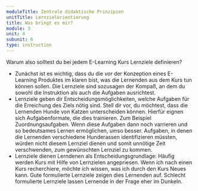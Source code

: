 ```yaml
---
moduleTitle: Zentrale didaktische Prinzipien
unitTitle: Lernzielorientierung
title: Was bringt es mir?
module: 3
unit: 4
subunit: 6
type: instruction
---
```


Warum also solltest du bei jedem E-Learning Kurs Lernziele definieren? 

* Zunächst ist es wichtig, dass du die *vor* der Konzeption eines E-Learning Produktes im klaren bist, was die Lernenden aus dem Kurs tun können sollen. Die Lernziele sind sozusagen der Kompaß, an dem du sowohl die Instruktion als auch die Aufgaben ausrichtest. 
* Lernziele geben dir Entscheidungsmöglichkeiten, welche Aufgaben für die Erreichung des Ziels nötig sind. Stell dir vor, du möchtest, dass die Lernenden Hunde von Katzen unterscheiden können. Hierfür eignen sich Aufgabenformate, die dies trainieren. Zum Beispiel Zuordnungsaufgaben. Wenn diese Aufgaben dann noch varrieren und so bedeutsames Lernen ermöglichen, umso besser. Aufgaben, in denen die Lernenden verschiedene Hunderassen identifizieren müssten, würden nicht diesem Lernziel dienen und somit unnötige Zeit verschwenden, zum gewünschten Lernziel zu kommen.
* Lernziele dienen Lerndenen als Entscheidungsgrundlage: Häufig werden Kurs mit Hilfe von Lernzielen angepriesen. Wenn ich nach einen Kurs recherchiere, möchte ich wissen, was ich durch den Kurs Neues kann. Gute formulierte Lernziele zeigen dies Lernenden auf. Schlecht formulierte Lernziele lassen Lernende in der Frage eher im Dunkeln.

